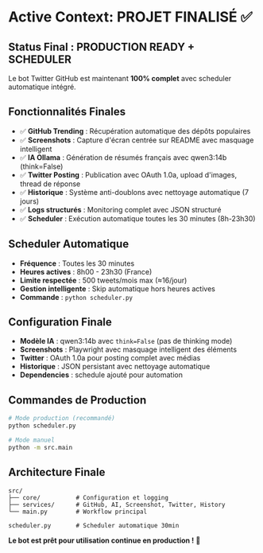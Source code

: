 # Active Context: PROJET FINALISÉ ✅

## Status Final : PRODUCTION READY + SCHEDULER

Le bot Twitter GitHub est maintenant **100% complet** avec scheduler automatique intégré.

## Fonctionnalités Finales
- ✅ **GitHub Trending** : Récupération automatique des dépôts populaires
- ✅ **Screenshots** : Capture d'écran centrée sur README avec masquage intelligent
- ✅ **IA Ollama** : Génération de résumés français avec qwen3:14b (think=False)
- ✅ **Twitter Posting** : Publication avec OAuth 1.0a, upload d'images, thread de réponse
- ✅ **Historique** : Système anti-doublons avec nettoyage automatique (7 jours)
- ✅ **Logs structurés** : Monitoring complet avec JSON structuré
- ✅ **Scheduler** : Exécution automatique toutes les 30 minutes (8h-23h30)

## Scheduler Automatique
- **Fréquence** : Toutes les 30 minutes
- **Heures actives** : 8h00 - 23h30 (France)
- **Limite respectée** : 500 tweets/mois max (≈16/jour)
- **Gestion intelligente** : Skip automatique hors heures actives
- **Commande** : `python scheduler.py`

## Configuration Finale
- **Modèle IA** : qwen3:14b avec `think=False` (pas de thinking mode)
- **Screenshots** : Playwright avec masquage intelligent des éléments
- **Twitter** : OAuth 1.0a pour posting complet avec médias
- **Historique** : JSON persistant avec nettoyage automatique
- **Dependencies** : schedule ajouté pour automation

## Commandes de Production
```bash
# Mode production (recommandé)
python scheduler.py

# Mode manuel
python -m src.main
```

## Architecture Finale
```
src/
├── core/          # Configuration et logging
├── services/      # GitHub, AI, Screenshot, Twitter, History  
└── main.py        # Workflow principal

scheduler.py       # Scheduler automatique 30min
```

**Le bot est prêt pour utilisation continue en production !** 🚀